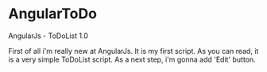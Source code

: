 # AngularToDo
AngularJs - ToDoList 1.0

First of all i'm really new at AngularJs.
It is my first script. 
As you can read, it is a very simple ToDoList script.
As a next step, i'm gonna add 'Edit' button.

